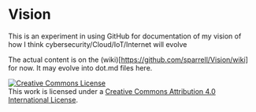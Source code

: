 # Vision
This is an experiment in using GitHub for documentation of my vision of how I think cybersecurity/Cloud/IoT/Internet will evolve

The actual content is on the (wiki)[https://github.com/sparrell/Vision/wiki] for now. It may evolve into dot.md files here.

<a rel="license" href="http://creativecommons.org/licenses/by/4.0/"><img alt="Creative Commons License" style="border-width:0" src="https://i.creativecommons.org/l/by/4.0/88x31.png" /></a><br />This work is licensed under a <a rel="license" href="http://creativecommons.org/licenses/by/4.0/">Creative Commons Attribution 4.0 International License</a>.
